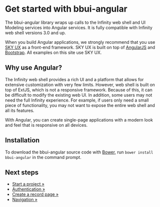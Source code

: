 # Get started with bbui-angular

The bbui-angular library wraps up calls to the Infinity web shell and UI Modeling services into Angular services. It is fully compatible with Infinity web shell versions 3.0 and up.

When you build Angular applications, we strongly recommend that you use [SKY UX](http://skyux.developer.blackbaud.com/) as a front-end framework. SKY UX is built on top of [AngularJS](https://angularjs.org/) and [Bootstrap](http://getbootstrap.com/). All examples on this site use SKY UX.

## Why use Angular?

The Infinity web shell provides a rich UI and a platform that allows for extensive customization with very few limits. However, web shell is built on top of ExtJS, which is not a responsive framework. Because of this, it can be difficult to modify the existing web UI. In addition, some users may not need the full Infinity experience. For example, if users only need a small piece of functionality, you may not want to expose the entire web shell and all its features.

With Angular, you can create single-page applications with a modern look and feel that is responsive on all devices.

## Installation

To download the bbui-angular source code with [Bower](http://bower.io/), run `bower install bbui-angular` in the command prompt.
<!--`bower install git+https://github.com/blackbaud/bbui-angular#~1.0.4`-->

## Next steps

* [Start a project »](#!/guides/start_project)
* [Authentication »](#!/guides/authentication)
* [Create a record page »](#!/guides/create_record_page)
* [Navigation »](#!/guides/navigation)
